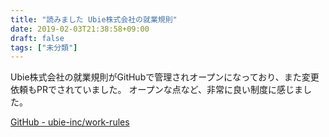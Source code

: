 ```yaml
---
title: "読みました Ubie株式会社の就業規則"
date: 2019-02-03T21:38:58+09:00
draft: false
tags: ["未分類"]
---
```


Ubie株式会社の就業規則がGitHubで管理されオープンになっており、また変更依頼もPRでされていました。
オープンな点など、非常に良い制度に感じました。

[GitHub - ubie-inc/work-rules](https://github.com/ubie-inc/work-rules)